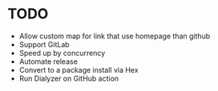 # TODO
- Allow custom map for link that use homepage than github
- Support GitLab
- Speed up by concurrency
- Automate release
- Convert to a package install via Hex
- Run Dialyzer on GitHub action
